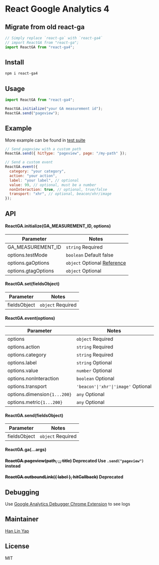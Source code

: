 # React Google Analytics 4

## Migrate from old react-ga

```js
// Simply replace `react-ga` with `react-ga4`
// import ReactGA from "react-ga";
import ReactGA from "react-ga4";
```

## Install

```bash
npm i react-ga4
```

## Usage

```js
import ReactGA from "react-ga4";

ReactGA.initialize("your GA measurement id");
ReactGA.send("pageview");
```

## Example

More example can be found in [test suite](src/ga4.test.js)

```js
// Send pageview with a custom path
ReactGA.send({ hitType: "pageview", page: "/my-path" });

// Send a custom event
ReactGA.event({
  category: "your category",
  action: "your action",
  label: "your label", // optional
  value: 99, // optional, must be a number
  nonInteraction: true, // optional, true/false
  transport: "xhr", // optional, beacon/xhr/image
});
```

## API

#### ReactGA.initialize(GA_MEASUREMENT_ID, options)

| Parameter           | Notes                                                                                                                   |
| ------------------- | ----------------------------------------------------------------------------------------------------------------------- |
| GA_MEASUREMENT_ID   | `string` Required                                                                                                       |
| options.testMode    | `boolean` Default false                                                                                                 |
| options.gaOptions   | `object` Optional [Reference](https://developers.google.com/analytics/devguides/collection/analyticsjs/field-reference) |
| options.gtagOptions | `object` Optional                                                                                                       |

#### ReactGA.set(fieldsObject)

| Parameter    | Notes             |
| ------------ | ----------------- |
| fieldsObject | `object` Required |

#### ReactGA.event(options)

| Parameter                    | Notes                               |
| ---------------------------- | ----------------------------------- |
| options                      | `object` Required                   |
| options.action               | `string` Required                   |
| options.category             | `string` Required                   |
| options.label                | `string` Optional                   |
| options.value                | `number` Optional                   |
| options.nonInteraction       | `boolean` Optional                  |
| options.transport            | `'beacon'\|'xhr'\|'image'` Optional |
| options.dimension`{1...200}` | `any` Optional                      |
| options.metric`{1...200}`    | `any` Optional                      |

#### ReactGA.send(fieldsObject)

| Parameter    | Notes             |
| ------------ | ----------------- |
| fieldsObject | `object` Required |

#### ReactGA&#46;ga(...args)

#### ~~ReactGA.pageview(path, \_, title)~~ Deprecated Use `.send("pageview")` instead

#### ~~ReactGA.outboundLink({ label }, hitCallback)~~ Deprecated

## Debugging

Use [Google Analytics Debugger Chrome Extension](https://chrome.google.com/webstore/detail/google-analytics-debugger/jnkmfdileelhofjcijamephohjechhna?hl=en) to see logs

## Maintainer

[Han Lin Yap](https://github.com/codler)

## License

MIT
